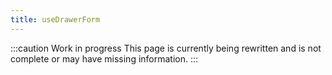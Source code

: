 ```yaml
---
title: useDrawerForm
---
```


:::caution Work in progress
This page is currently being rewritten and is not complete or may have missing information.
:::